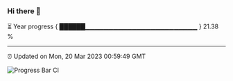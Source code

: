 ### Hi there 👋

⏳ Year progress { ██████▁▁▁▁▁▁▁▁▁▁▁▁▁▁▁▁▁▁▁▁▁▁▁▁ } 21.38 %

---

⏰ Updated on Mon, 20 Mar 2023 00:59:49 GMT

![Progress Bar CI](https://github.com/liununu/liununu/workflows/Progress%20Bar%20CI/badge.svg)
